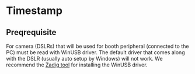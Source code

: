 # Timestamp

## Preqrequisite

For camera (DSLRs) that will be used for booth peripheral (connected to the PC) must be read with WinUSB driver. The default driver that comes along with the DSLR (usually auto setup by Windows) will not work. We recommend the [Zadig tool](https://zadig.akeo.ie/) for installing the WinUSB driver.
